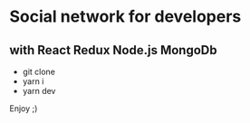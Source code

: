 # Social network for developers

## with React Redux Node.js MongoDb

- git clone
- yarn i
- yarn dev

Enjoy ;)
